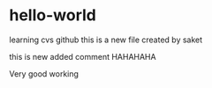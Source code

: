 # hello-world
learning cvs github
this is a new file
created by saket

this is new added comment
HAHAHAHA


Very good working
